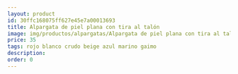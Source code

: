 ```yaml
---
layout: product
id: 30ffc168075ff627e45e7a00013693
title: Alpargata de piel plana con tira al talón
image: img/productos/alpargatas/Alpargata de piel plana con tira al talón=35 =rojo blanco crudo beige azul marino gaimo.webp
price: 35 
tags: rojo blanco crudo beige azul marino gaimo
description: 
order: 0
---
```

